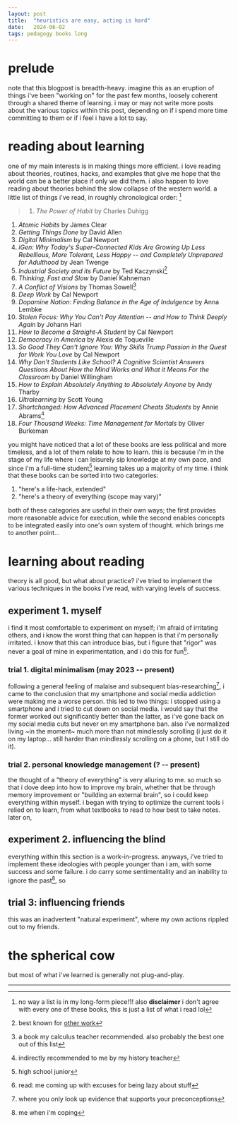 ```yaml
---
layout: post
title:  "heuristics are easy, acting is hard"
date:   2024-06-02
tags: pedagogy books long
---
```


# prelude
note that this blogpost is breadth-heavy. imagine this as an eruption of things i've been "working on" for the past few months, loosely coherent through a shared theme of learning. i may or may not write more posts about the various topics within this post, depending on if i spend more time committing to them or if i feel i have a lot to say. 

# reading about learning
one of my main interests is in making things more efficient. i love reading about theories, routines, hacks, and examples that give me hope that the world can be a better place if only we did them. i also happen to love reading about theories behind the slow collapse of the western world. a little list of things i've read, in roughly chronological order: [^1]

> 1. *The Power of Habit* by Charles Duhigg
1. *Atomic Habits* by James Clear
1. *Getting Things Done* by David Allen
1. *Digital Minimalism* by Cal Newport
1. *iGen: Why Today's Super-Connected Kids Are Growing Up Less Rebellious, More Tolerant, Less Happy -- and Completely Unprepared for Adulthood* by Jean Twenge
1. *Industrial Society and its Future* by Ted Kaczynski[^2]
1. *Thinking, Fast and Slow* by Daniel Kahneman
1. *A Conflict of Visions* by Thomas Sowell[^3]
1. *Deep Work* by Cal Newport
1. *Dopamine Nation: Finding Balance in the Age of Indulgence* by Anna Lembke
1. *Stolen Focus: Why You Can't Pay Attention -- and How to Think Deeply Again* by Johann Hari
1. *How to Become a Straight-A Student* by Cal Newport
1. *Democracy in America* by Alexis de Toqueville
1. *So Good They Can't Ignore You: Why Skills Trump Passion in the Quest for Work You Love* by Cal Newport
1. *Why Don't Students Like School? A Cognitive Scientist Answers Questions About How the Mind Works and What it Means For the Classroom* by Daniel Willingham
1. *How to Explain Absolutely Anything to Absolutely Anyone* by Andy Tharby
1. *Ultralearning* by Scott Young
1. *Shortchanged: How Advanced Placement Cheats Students* by Annie Abrams[^4]
1. *Four Thousand Weeks: Time Management for Mortals* by Oliver Burkeman

you might have noticed that a lot of these books are less political and more timeless, and a lot of them relate to how to learn. this is because i'm in the stage of my life where i can leisurely sip knowledge at my own pace, and since i'm a full-time student[^5] learning takes up a majority of my time. i think that these books can be sorted into two categories:

1. "here's a life-hack, extended"
2. "here's a theory of everything (scope may vary)"

both of these categories are useful in their own ways; the first provides more reasonable advice for execution, while the second enables concepts to be integrated easily into one's own system of thought. which brings me to another point...

# learning about reading
theory is all good, but what about practice? i've tried to implement the various techniques in the books i've read, with varying levels of success. 

## experiment 1. myself
i find it most comfortable to experiment on myself; i'm afraid of irritating others, and i know the worst thing that can happen is that i'm personally irritated. i know that this can introduce bias, but i figure that "rigor" was never a goal of mine in experimentation, and i do this for fun[^6]. 

### trial 1. digital minimalism (may 2023 -- present)
following a general feeling of malaise and subsequent bias-researching[^7], i came to the conclusion that my smartphone and social media addiction were making me a worse person. this led to two things: i stopped using a smartphone and i tried to cut down on social media. i would say that the former worked out significantly better than the latter, as i've gone back on my social media cuts but never on my smartphone ban. also i've normalized living ~in the moment~ much more than not mindlessly scrolling (i just do it on my laptop... still harder than mindlessly scrolling on a phone, but I still do it). 

### trial 2. personal knowledge management (? -- present)
the thought of a "theory of everything" is very alluring to me. so much so that i dove deep into how to improve my brain, whether that be through memory improvement or "building an external brain", so i could keep everything within myself. i began with trying to optimize the current tools i relied on to learn, from what textbooks to read to how best to take notes. later on, 

## experiment 2. influencing the blind

everything within this section is a work-in-progress. anyways, i've tried to implement these ideologies with people younger than i am, with some success and some failure. i do carry some sentimentality and an inability to ignore the past[^8], so 

## trial 3: influencing friends

this was an inadvertent "natural experiment", where my own actions rippled out to my friends. 

# the spherical cow
but most of what i've learned is generally not plug-and-play. 

-----
[^1]: no way a list is in my long-form piece!1! also **disclaimer** i don't agree with every one of these books, this is just a list of what i read lol
[^2]: best known for [other work](https://upload.wikimedia.org/wikipedia/commons/b/bd/Theodore_John_Kaczynski_-_Boundary_functions_%281967%29.pdf)
[^3]: a book my calculus teacher recommended. also probably the best one out of this list
[^4]: indirectly recommended to me by my history teacher
[^5]: high school junior
[^6]: read: me coming up with excuses for being lazy about stuff
[^7]: where you only look up evidence that supports your preconceptions
[^8]: me when i'm coping
